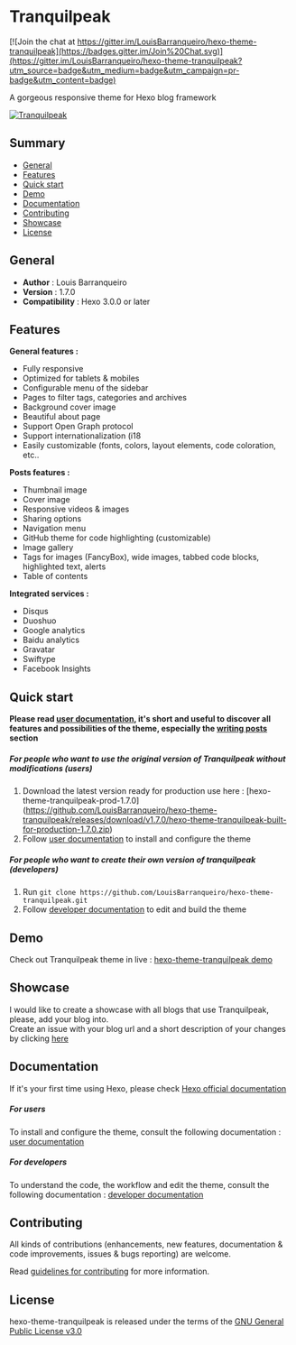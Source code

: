 # Tranquilpeak

[![Join the chat at https://gitter.im/LouisBarranqueiro/hexo-theme-tranquilpeak](https://badges.gitter.im/Join%20Chat.svg)](https://gitter.im/LouisBarranqueiro/hexo-theme-tranquilpeak?utm_source=badge&utm_medium=badge&utm_campaign=pr-badge&utm_content=badge)

A gorgeous responsive theme for Hexo blog framework 

[![Tranquilpeak](http://d1u9biwaxjngwg.cloudfront.net/showcases/showcase-v1.6.jpg)](http://louisbarranqueiro.github.io/hexo-theme-tranquilpeak)

## Summary ##

- [General](#general)
- [Features](#features)
- [Quick start](#quick-start)
- [Demo](#demo)
- [Documentation](#documentation)
- [Contributing](#contributing)
- [Showcase](#showcase)
- [License](#license)

## General ##

- **Author** : Louis Barranqueiro
- **Version** : 1.7.0
- **Compatibility** : Hexo 3.0.0 or later

## Features ##

**General features :**  

- Fully responsive
- Optimized for tablets & mobiles
- Configurable menu of the sidebar
- Pages to filter tags, categories and archives
- Background cover image
- Beautiful about page
- Support Open Graph protocol
- Support internationalization (i18
- Easily customizable (fonts, colors, layout elements, code coloration, etc..
  
**Posts features :**  

- Thumbnail image
- Cover image
- Responsive videos & images
- Sharing options
- Navigation menu
- GitHub theme for code highlighting (customizable)
- Image gallery
- Tags for images (FancyBox), wide images, tabbed code blocks, highlighted text, alerts
- Table of contents  
  
**Integrated services :**  

- Disqus
- Duoshuo
- Google analytics
- Baidu analytics
- Gravatar
- Swiftype
- Facebook Insights
 
## Quick start ##

**Please read [user documentation](https://github.com/LouisBarranqueiro/hexo-theme-tranquilpeak/blob/master/docs/user.md), it's short and useful to discover all features and possibilities of the theme, especially the  [writing posts](https://github.com/LouisBarranqueiro/hexo-theme-tranquilpeak/blob/master/docs/user.md#writing-posts) section**

##### For people who want to use the original version of Tranquilpeak without modifications (users)

1. Download the latest version ready for production use here : [hexo-theme-tranquilpeak-prod-1.7.0]
(https://github.com/LouisBarranqueiro/hexo-theme-tranquilpeak/releases/download/v1.7.0/hexo-theme-tranquilpeak-built-for-production-1.7.0.zip)
2. Follow [user documentation](https://github.com/LouisBarranqueiro/hexo-theme-tranquilpeak/blob/master/docs/user.md) to install and configure the theme  

##### For people who want to create their own version of tranquilpeak (developers) 

1. Run `git clone https://github.com/LouisBarranqueiro/hexo-theme-tranquilpeak.git`  
2. Follow [developer documentation](https://github.com/LouisBarranqueiro/hexo-theme-tranquilpeak/blob/master/docs/developer.md) to edit and build the theme  

## Demo  ##

Check out Tranquilpeak theme in live : [hexo-theme-tranquilpeak demo](http://louisbarranqueiro.github.io/hexo-theme-tranquilpeak)

## Showcase ##

I would like to create a showcase with all blogs that use Tranquilpeak, please, add your blog into.  
Create an issue with your blog url and a short description of your changes by clicking [here](https://github.com/LouisBarranqueiro/hexo-theme-tranquilpeak/issues/new?title=Add%20my%20blog%20into%20showcase&body=Hey,%20check%20out%20my%20custom%20version%20of%20Tranquilpeak%20:%0D%0A*%20URL%20:%20%0D%0A*%20Changes%20(short%20description)%20:%20)  

## Documentation ##

If it's your first time using Hexo, please check [Hexo official documentation](https://hexo.io/docs/)

##### For users  

To install and configure the theme, consult the following documentation : [user documentation](https://github.com/LouisBarranqueiro/hexo-theme-tranquilpeak/blob/master/docs/user.md)  

##### For developers

To understand the code, the workflow and edit the theme, consult the following documentation : [developer documentation](https://github.com/LouisBarranqueiro/hexo-theme-tranquilpeak/blob/master/docs/developer.md)

## Contributing ##

All kinds of contributions (enhancements, new features, documentation & code improvements, issues & bugs reporting) are welcome.

Read [guidelines for contributing](https://github.com/LouisBarranqueiro/hexo-theme-tranquilpeak/blob/master/.github/CONTRIBUTING.md) for more information.

## License ##

hexo-theme-tranquilpeak is released under the terms of the [GNU General Public License v3.0](https://github.com/LouisBarranqueiro/hexo-theme-tranquilpeak/blob/master/LICENSE)
